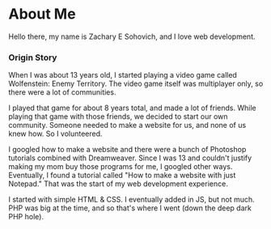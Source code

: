 # About Me
Hello there, my name is Zachary E Sohovich, and I love web development.
### Origin Story
When I was about 13 years old, I started playing a video game called Wolfenstein: Enemy Territory. The video game itself was multiplayer only, so there were a lot of communities. 

I played that game for about 8 years total, and made a lot of friends. While playing that game with those friends, we decided to start our own community. Someone needed to make a website for us, and none of us knew how. So I volunteered.

I googled how to make a website and there were a bunch of Photoshop tutorials combined with Dreamweaver. Since I was 13 and couldn't justify making my mom buy those programs for me, I googled other ways. Eventually, I found a tutorial called "How to make a website with just Notepad." That was the start of my web development experience.

I started with simple HTML & CSS. I eventually added in JS, but not much. PHP was big at the time, and so that's where I went (down the deep dark PHP hole). 